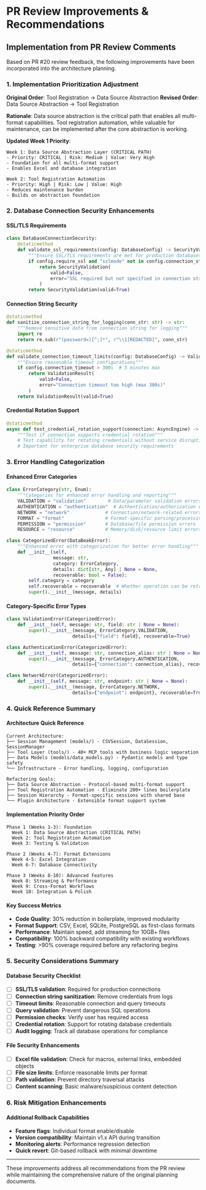 # PR Review Improvements & Recommendations

## Implementation from PR Review Comments

Based on PR #20 review feedback, the following improvements have been
incorporated into the architecture planning.

### **1. Implementation Prioritization Adjustment**

**Original Order**: Tool Registration → Data Source Abstraction **Revised
Order**: Data Source Abstraction → Tool Registration

**Rationale**: Data source abstraction is the critical path that enables all
multi-format capabilities. Tool registration automation, while valuable for
maintenance, can be implemented after the core abstraction is working.

**Updated Week 1 Priority**:

```
Week 1: Data Source Abstraction Layer (CRITICAL PATH)
- Priority: CRITICAL | Risk: Medium | Value: Very High
- Foundation for all multi-format support
- Enables Excel and database integration

Week 2: Tool Registration Automation
- Priority: High | Risk: Low | Value: High
- Reduces maintenance burden
- Builds on abstraction foundation
```

### **2. Database Connection Security Enhancements**

#### **SSL/TLS Requirements**

```python
class DatabaseConnectionSecurity:
    @staticmethod
    def validate_ssl_requirements(config: DatabaseConfig) -> SecurityValidation:
        """Ensure SSL/TLS requirements are met for production databases"""
        if config.require_ssl and "sslmode" not in config.connection_string:
            return SecurityValidation(
                valid=False,
                error="SSL required but not specified in connection string"
            )
        return SecurityValidation(valid=True)
```

#### **Connection String Security**

```python
@staticmethod
def sanitize_connection_string_for_logging(conn_str: str) -> str:
    """Remove sensitive data from connection string for logging"""
    import re
    return re.sub(r"(password=)[^;]*", r"\\1[REDACTED]", conn_str)

@staticmethod
def validate_connection_timeout_limits(config: DatabaseConfig) -> ValidationResult:
    """Ensure reasonable timeout configurations"""
    if config.connection_timeout > 300:  # 5 minutes max
        return ValidationResult(
            valid=False,
            error="Connection timeout too high (max 300s)"
        )
    return ValidationResult(valid=True)
```

#### **Credential Rotation Support**

```python
@staticmethod
async def test_credential_rotation_support(connection: AsyncEngine) -> bool:
    """Test if connection supports credential rotation"""
    # Test capability for rotating credentials without service disruption
    # Important for enterprise database security requirements
```

### **3. Error Handling Categorization**

#### **Enhanced Error Categories**

```python
class ErrorCategory(str, Enum):
    """Categories for enhanced error handling and reporting"""
    VALIDATION = "validation"        # Data/parameter validation errors
    AUTHENTICATION = "authentication"  # Authentication/authorization errors
    NETWORK = "network"             # Connection/network-related errors
    FORMAT = "format"               # Format-specific parsing/processing errors
    PERMISSION = "permission"       # Database/file permission errors
    RESOURCE = "resource"           # Memory/disk/resource limit errors

class CategorizedError(DataBeakError):
    """Enhanced error with categorization for better error handling"""
    def __init__(self,
                 message: str,
                 category: ErrorCategory,
                 details: dict[str, Any] | None = None,
                 recoverable: bool = False):
        self.category = category
        self.recoverable = recoverable  # Whether operation can be retried
        super().__init__(message, details)
```

#### **Category-Specific Error Types**

```python
class ValidationError(CategorizedError):
    def __init__(self, message: str, field: str | None = None):
        super().__init__(message, ErrorCategory.VALIDATION,
                        details={"field": field}, recoverable=True)

class AuthenticationError(CategorizedError):
    def __init__(self, message: str, connection_alias: str | None = None):
        super().__init__(message, ErrorCategory.AUTHENTICATION,
                        details={"connection": connection_alias}, recoverable=False)

class NetworkError(CategorizedError):
    def __init__(self, message: str, endpoint: str | None = None):
        super().__init__(message, ErrorCategory.NETWORK,
                        details={"endpoint": endpoint}, recoverable=True)
```

### **4. Quick Reference Summary**

#### **Architecture Quick Reference**

```
Current Architecture:
├── Session Management (models/) - CSVSession, DataSession, SessionManager
├── Tool Layer (tools/) - 40+ MCP tools with business logic separation
├── Data Models (models/data_models.py) - Pydantic models and type safety
└── Infrastructure - Error handling, logging, configuration

Refactoring Goals:
├── Data Source Abstraction - Protocol-based multi-format support
├── Tool Registration Automation - Eliminate 200+ lines boilerplate
├── Session Hierarchy - Format-specific sessions with shared base
└── Plugin Architecture - Extensible format support system
```

#### **Implementation Priority Order**

```
Phase 1 (Weeks 1-3): Foundation
  Week 1: Data Source Abstraction (CRITICAL PATH)
  Week 2: Tool Registration Automation
  Week 3: Testing & Validation

Phase 2 (Weeks 4-7): Format Extensions
  Week 4-5: Excel Integration
  Week 6-7: Database Connectivity

Phase 3 (Weeks 8-10): Advanced Features
  Week 8: Streaming & Performance
  Week 9: Cross-Format Workflows
  Week 10: Integration & Polish
```

#### **Key Success Metrics**

- **Code Quality**: 30% reduction in boilerplate, improved modularity
- **Format Support**: CSV, Excel, SQLite, PostgreSQL as first-class formats
- **Performance**: Maintain speed, add streaming for 10GB+ files
- **Compatibility**: 100% backward compatibility with existing workflows
- **Testing**: >90% coverage required before any refactoring begins

### **5. Security Considerations Summary**

#### **Database Security Checklist**

- [ ] **SSL/TLS validation**: Required for production connections
- [ ] **Connection string sanitization**: Remove credentials from logs
- [ ] **Timeout limits**: Reasonable connection and query timeouts
- [ ] **Query validation**: Prevent dangerous SQL operations
- [ ] **Permission checks**: Verify user has required access
- [ ] **Credential rotation**: Support for rotating database credentials
- [ ] **Audit logging**: Track all database operations for compliance

#### **File Security Enhancements**

- [ ] **Excel file validation**: Check for macros, external links, embedded
  objects
- [ ] **File size limits**: Enforce reasonable limits per format
- [ ] **Path validation**: Prevent directory traversal attacks
- [ ] **Content scanning**: Basic malware/suspicious content detection

### **6. Risk Mitigation Enhancements**

#### **Additional Rollback Capabilities**

- **Feature flags**: Individual format enable/disable
- **Version compatibility**: Maintain v1.x API during transition
- **Monitoring alerts**: Performance regression detection
- **Quick revert**: Git-based rollback with minimal downtime

______________________________________________________________________

These improvements address all recommendations from the PR review while
maintaining the comprehensive nature of the original planning documents.

